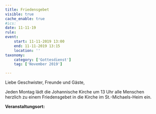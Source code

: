 ```yaml
---
title: Friedensgebet
visible: true
cache_enable: true
#ics: 
date: 11-11-19
rule: 
event:
	start: 11-11-2019 13:00
	end: 11-11-2019 13:15
	location: ''
taxonomy:
	category: ['Gottesdienst']
	tag: ['November 2019']

---
```

Liebe Geschwister, Freunde und Gäste,

Jeden Montag lädt die Johannische Kirche um 13 Uhr alle Menschen herzlich zu einem Friedensgebet in die Kirche im St.-Michaels-Heim ein.



**Veranstaltungsort:** 

